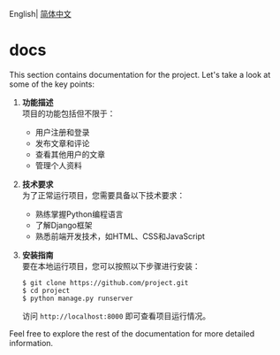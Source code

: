 English| [简体中文](./README_cn.md)

# docs

This section contains documentation for the project. Let's take a look at some of the key points:

1. **功能描述**  
   项目的功能包括但不限于：
   - 用户注册和登录
   - 发布文章和评论
   - 查看其他用户的文章
   - 管理个人资料

2. **技术要求**  
   为了正常运行项目，您需要具备以下技术要求：
   - 熟练掌握Python编程语言
   - 了解Django框架
   - 熟悉前端开发技术，如HTML、CSS和JavaScript

3. **安装指南**  
   要在本地运行项目，您可以按照以下步骤进行安装：
   ```
   $ git clone https://github.com/project.git
   $ cd project
   $ python manage.py runserver
   ```
   访问 `http://localhost:8000` 即可查看项目运行情况。

Feel free to explore the rest of the documentation for more detailed information.